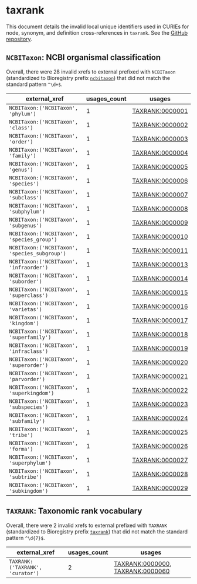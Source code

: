 # taxrank

This document details the invalid local unique identifiers used in CURIEs
for node, synonym, and definition cross-references in `taxrank`. See the [GitHub repository](https://github.com/phenoscape/taxrank).


## `NCBITaxon`: NCBI organismal classification

Overall, there were 28 invalid
xrefs to external prefixed with `NCBITaxon` (standardized to Bioregistry
prefix [`ncbitaxon`](https://bioregistry.io/ncbitaxon)) that
did not match the standard pattern `^\d+$`.

| external_xref                                 |   usages_count | usages                                                            |
|-----------------------------------------------|----------------|-------------------------------------------------------------------|
| `NCBITaxon:('NCBITaxon', 'phylum')`           |              1 | [TAXRANK:0000001](http://purl.obolibrary.org/obo/TAXRANK_0000001) |
| `NCBITaxon:('NCBITaxon', 'class')`            |              1 | [TAXRANK:0000002](http://purl.obolibrary.org/obo/TAXRANK_0000002) |
| `NCBITaxon:('NCBITaxon', 'order')`            |              1 | [TAXRANK:0000003](http://purl.obolibrary.org/obo/TAXRANK_0000003) |
| `NCBITaxon:('NCBITaxon', 'family')`           |              1 | [TAXRANK:0000004](http://purl.obolibrary.org/obo/TAXRANK_0000004) |
| `NCBITaxon:('NCBITaxon', 'genus')`            |              1 | [TAXRANK:0000005](http://purl.obolibrary.org/obo/TAXRANK_0000005) |
| `NCBITaxon:('NCBITaxon', 'species')`          |              1 | [TAXRANK:0000006](http://purl.obolibrary.org/obo/TAXRANK_0000006) |
| `NCBITaxon:('NCBITaxon', 'subclass')`         |              1 | [TAXRANK:0000007](http://purl.obolibrary.org/obo/TAXRANK_0000007) |
| `NCBITaxon:('NCBITaxon', 'subphylum')`        |              1 | [TAXRANK:0000008](http://purl.obolibrary.org/obo/TAXRANK_0000008) |
| `NCBITaxon:('NCBITaxon', 'subgenus')`         |              1 | [TAXRANK:0000009](http://purl.obolibrary.org/obo/TAXRANK_0000009) |
| `NCBITaxon:('NCBITaxon', 'species_group')`    |              1 | [TAXRANK:0000010](http://purl.obolibrary.org/obo/TAXRANK_0000010) |
| `NCBITaxon:('NCBITaxon', 'species_subgroup')` |              1 | [TAXRANK:0000011](http://purl.obolibrary.org/obo/TAXRANK_0000011) |
| `NCBITaxon:('NCBITaxon', 'infraorder')`       |              1 | [TAXRANK:0000013](http://purl.obolibrary.org/obo/TAXRANK_0000013) |
| `NCBITaxon:('NCBITaxon', 'suborder')`         |              1 | [TAXRANK:0000014](http://purl.obolibrary.org/obo/TAXRANK_0000014) |
| `NCBITaxon:('NCBITaxon', 'superclass')`       |              1 | [TAXRANK:0000015](http://purl.obolibrary.org/obo/TAXRANK_0000015) |
| `NCBITaxon:('NCBITaxon', 'varietas')`         |              1 | [TAXRANK:0000016](http://purl.obolibrary.org/obo/TAXRANK_0000016) |
| `NCBITaxon:('NCBITaxon', 'kingdom')`          |              1 | [TAXRANK:0000017](http://purl.obolibrary.org/obo/TAXRANK_0000017) |
| `NCBITaxon:('NCBITaxon', 'superfamily')`      |              1 | [TAXRANK:0000018](http://purl.obolibrary.org/obo/TAXRANK_0000018) |
| `NCBITaxon:('NCBITaxon', 'infraclass')`       |              1 | [TAXRANK:0000019](http://purl.obolibrary.org/obo/TAXRANK_0000019) |
| `NCBITaxon:('NCBITaxon', 'superorder')`       |              1 | [TAXRANK:0000020](http://purl.obolibrary.org/obo/TAXRANK_0000020) |
| `NCBITaxon:('NCBITaxon', 'parvorder')`        |              1 | [TAXRANK:0000021](http://purl.obolibrary.org/obo/TAXRANK_0000021) |
| `NCBITaxon:('NCBITaxon', 'superkingdom')`     |              1 | [TAXRANK:0000022](http://purl.obolibrary.org/obo/TAXRANK_0000022) |
| `NCBITaxon:('NCBITaxon', 'subspecies')`       |              1 | [TAXRANK:0000023](http://purl.obolibrary.org/obo/TAXRANK_0000023) |
| `NCBITaxon:('NCBITaxon', 'subfamily')`        |              1 | [TAXRANK:0000024](http://purl.obolibrary.org/obo/TAXRANK_0000024) |
| `NCBITaxon:('NCBITaxon', 'tribe')`            |              1 | [TAXRANK:0000025](http://purl.obolibrary.org/obo/TAXRANK_0000025) |
| `NCBITaxon:('NCBITaxon', 'forma')`            |              1 | [TAXRANK:0000026](http://purl.obolibrary.org/obo/TAXRANK_0000026) |
| `NCBITaxon:('NCBITaxon', 'superphylum')`      |              1 | [TAXRANK:0000027](http://purl.obolibrary.org/obo/TAXRANK_0000027) |
| `NCBITaxon:('NCBITaxon', 'subtribe')`         |              1 | [TAXRANK:0000028](http://purl.obolibrary.org/obo/TAXRANK_0000028) |
| `NCBITaxon:('NCBITaxon', 'subkingdom')`       |              1 | [TAXRANK:0000029](http://purl.obolibrary.org/obo/TAXRANK_0000029) |

## `TAXRANK`: Taxonomic rank vocabulary

Overall, there were 2 invalid
xrefs to external prefixed with `TAXRANK` (standardized to Bioregistry
prefix [`taxrank`](https://bioregistry.io/taxrank)) that
did not match the standard pattern `^\d{7}$`.

| external_xref                    |   usages_count | usages                                                                                                                               |
|----------------------------------|----------------|--------------------------------------------------------------------------------------------------------------------------------------|
| `TAXRANK:('TAXRANK', 'curator')` |              2 | [TAXRANK:0000000](http://purl.obolibrary.org/obo/TAXRANK_0000000), [TAXRANK:0000060](http://purl.obolibrary.org/obo/TAXRANK_0000060) |

